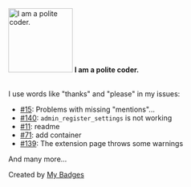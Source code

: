 <img src="https://my-badges.github.io/my-badges/polite-coder.png" alt="I am a polite coder." title="I am a polite coder." width="128">
<strong>I am a polite coder.</strong>
<br><br>

I use words like "thanks" and "please" in my issues:

- <a href="https://github.com/acegiak/Semantic-Linkbacks/issues/15">#15</a>: Problems with missing "mentions"...
- <a href="https://github.com/pfefferle/wordpress-webmention/issues/140">#140</a>: `admin_register_settings` is not working
- <a href="https://github.com/indieweb/wordpress-indieweb-press-this/issues/11">#11</a>: readme
- <a href="https://github.com/dshanske/syndication-links/issues/71">#71</a>: add container
- <a href="https://github.com/indieweb/wordpress-indieweb/issues/139">#139</a>: The extension page throws some warnings

 And many more...


Created by <a href="https://github.com/my-badges/my-badges">My Badges</a>